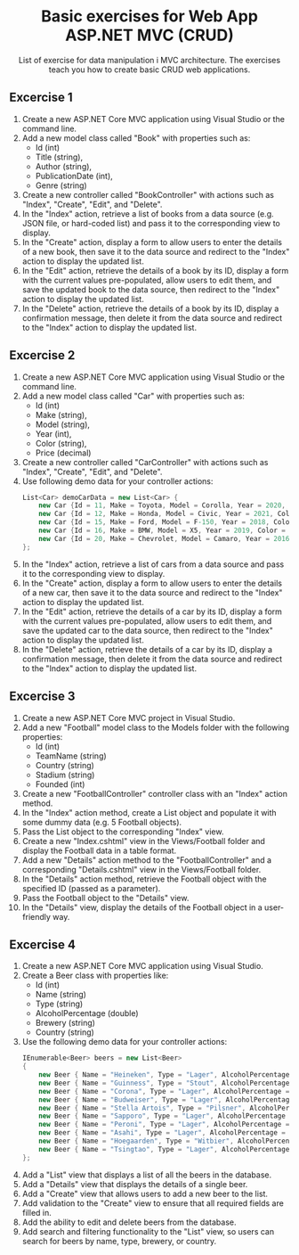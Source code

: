 <div align="center">

<!-- title -->

# Basic exercises for Web App ASP.NET MVC (CRUD)

<!-- description -->

List of exercise for data manipulation i MVC architecture. The exercises teach you how to create basic CRUD web applications.

</div>

## Excercise 1

1. Create a new ASP.NET Core MVC application using Visual Studio or the command line.
2. Add a new model class called "Book" with properties such as:
	* Id (int)
	* Title (string),
	* Author (string),
	* PublicationDate (int),
	* Genre (string)
3. Create a new controller called "BookController" with actions such as "Index", "Create", "Edit", and "Delete".
4. In the "Index" action, retrieve a list of books from a data source (e.g. JSON file, or hard-coded list) and pass it to the corresponding view to display.
5. In the "Create" action, display a form to allow users to enter the details of a new book, then save it to the data source and redirect to the "Index" action to display the updated list.
6. In the "Edit" action, retrieve the details of a book by its ID, display a form with the current values pre-populated, allow users to edit them, and save the updated book to the data source, then redirect to the "Index" action to display the updated list.
7. In the "Delete" action, retrieve the details of a book by its ID, display a confirmation message, then delete it from the data source and redirect to the "Index" action to display the updated list.


## Excercise 2

1. Create a new ASP.NET Core MVC application using Visual Studio or the command line.
2. Add a new model class called "Car" with properties such as:
	* Id (int)
    * Make (string),
    * Model (string),
    * Year (int),
    * Color (string),
    * Price (decimal)
3. Create a new controller called "CarController" with actions such as "Index", "Create", "Edit", and "Delete".
4. Use following demo data for your controller actions:
	```csharp
	List<Car> demoCarData = new List<Car> {
		new Car {Id = 11, Make = Toyota, Model = Corolla, Year = 2020, Color = Gray, Price = 25000},
		new Car {Id = 12, Make = Honda, Model = Civic, Year = 2021, Color = Red, Price = 28000},
		new Car {Id = 15, Make = Ford, Model = F-150, Year = 2018, Color = Blue, Price = 35000},
		new Car {Id = 16, Make = BMW, Model = X5, Year = 2019, Color = Black, Price = 50000},
		new Car {Id = 20, Make = Chevrolet, Model = Camaro, Year = 2016, Color = Yellow, Price = 42000}
	};
	```
5. In the "Index" action, retrieve a list of cars from a data source and pass it to the corresponding view to display.
6. In the "Create" action, display a form to allow users to enter the details of a new car, then save it to the data source and redirect to the "Index" action to display the updated list.
7. In the "Edit" action, retrieve the details of a car by its ID, display a form with the current values pre-populated, allow users to edit them, and save the updated car to the data source, then redirect to the "Index" action to display the updated list.
8. In the "Delete" action, retrieve the details of a car by its ID, display a confirmation message, then delete it from the data source and redirect to the "Index" action to display the updated list.


## Excercise 3

1. Create a new ASP.NET Core MVC project in Visual Studio.
2. Add a new "Football" model class to the Models folder with the following properties:
	* Id (int)
	* TeamName (string)
	* Country (string)
	* Stadium (string)
	* Founded (int)
3. Create a new "FootballController" controller class with an "Index" action method.
4. In the "Index" action method, create a List<Football> object and populate it with some dummy data (e.g. 5 Football objects).
5. Pass the List<Football> object to the corresponding "Index" view.
6. Create a new "Index.cshtml" view in the Views/Football folder and display the Football data in a table format.
7. Add a new "Details" action method to the "FootballController" and a corresponding "Details.cshtml" view in the Views/Football folder.
8. In the "Details" action method, retrieve the Football object with the specified ID (passed as a parameter).
9. Pass the Football object to the "Details" view.
10. In the "Details" view, display the details of the Football object in a user-friendly way.


## Excercise 4

1. Create a new ASP.NET Core MVC application using Visual Studio.
2. Create a Beer class with properties like:
	* Id (int)
	* Name (string)
	* Type (string)
	* AlcoholPercentage (double)
	* Brewery (string)
	* Country (string)
3. Use the following demo data for your controller actions:
	```csharp
	IEnumerable<Beer> beers = new List<Beer>
	{
		new Beer { Name = "Heineken", Type = "Lager", AlcoholPercentage = 5, Brewery = "Heineken International", Country = "Netherlands" },
		new Beer { Name = "Guinness", Type = "Stout", AlcoholPercentage = 4.2, Brewery = "Guinness & Co.", Country = "Ireland" },
		new Beer { Name = "Corona", Type = "Lager", AlcoholPercentage = 4.5, Brewery = "Grupo Modelo", Country = "Mexico" },
		new Beer { Name = "Budweiser", Type = "Lager", AlcoholPercentage = 5, Brewery = "Anheuser-Busch InBev", Country = "United States" },
		new Beer { Name = "Stella Artois", Type = "Pilsner", AlcoholPercentage = 5, Brewery = "Anheuser-Busch InBev", Country = "Belgium" },
		new Beer { Name = "Sapporo", Type = "Lager", AlcoholPercentage = 5, Brewery = "Sapporo Breweries Ltd.", Country = "Japan" },
		new Beer { Name = "Peroni", Type = "Lager", AlcoholPercentage = 5.1, Brewery = "Peroni Brewery", Country = "Italy" },
		new Beer { Name = "Asahi", Type = "Lager", AlcoholPercentage = 5, Brewery = "Asahi Breweries Ltd.", Country = "Japan" },
		new Beer { Name = "Hoegaarden", Type = "Witbier", AlcoholPercentage = 4.9, Brewery = "InBev Belgium", Country = "Belgium" },
		new Beer { Name = "Tsingtao", Type = "Lager", AlcoholPercentage = 4.7, Brewery = "Tsingtao Brewery Co. Ltd.", Country = "China" }
	};
	```
4. Add a "List" view that displays a list of all the beers in the database.
5. Add a "Details" view that displays the details of a single beer.
6. Add a "Create" view that allows users to add a new beer to the list.
7. Add validation to the "Create" view to ensure that all required fields are filled in.
8. Add the ability to edit and delete beers from the database.
9. Add search and filtering functionality to the "List" view, so users can search for beers by name, type, brewery, or country.
